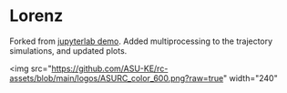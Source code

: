 Lorenz
======

Forked from [jupyterlab demo][0]. Added multiprocessing to the
trajectory simulations, and updated plots.




<img 
  src="https://github.com/ASU-KE/rc-assets/blob/main/logos/ASURC_color_600.png?raw=true" 
  width="240"
>


[0]: https://github.com/jupyterlab/jupyterlab-demo
